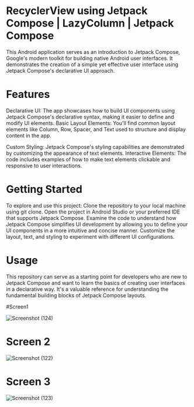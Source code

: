 # RecyclerView using Jetpack Compose | LazyColumn | Jetpack Compose

This Android application serves as an introduction to Jetpack Compose, Google's modern toolkit for building native Android user interfaces. 
It demonstrates the creation of a simple yet effective user interface using Jetpack Compose's declarative UI approach.

# Features
Declarative UI: The app showcases how to build UI components using Jetpack Compose's declarative syntax, making it easier to define and modify UI elements.
Basic Layout Elements: You'll find common layout elements like Column, Row, Spacer, and Text used to structure and display content in the app.

Custom Styling: Jetpack Compose's styling capabilities are demonstrated by customizing the appearance of text elements.
Interactive Elements: The code includes examples of how to make text elements clickable and responsive to user interactions.

# Getting Started
To explore and use this project:
Clone the repository to your local machine using git clone.
Open the project in Android Studio or your preferred IDE that supports Jetpack Compose.
Examine the code to understand how Jetpack Compose simplifies UI development by allowing you to define your UI components in a more intuitive and concise manner.
Customize the layout, text, and styling to experiment with different UI configurations.

# Usage
This repository can serve as a starting point for developers who are new to Jetpack Compose and want to learn the basics of creating user interfaces in a declarative way.
It's a valuable reference for understanding the fundamental building blocks of Jetpack Compose layouts.

#Screen1

![Screenshot (124)](https://github.com/awaisiftikhar90/Compose_Code_Lab/assets/43185991/9f1de78c-9b78-4435-8243-a42216dbdf56)


# Screen 2

![Screenshot (122)](https://github.com/awaisiftikhar90/Compose_Code_Lab/assets/43185991/c5136f06-3d49-4943-85ae-4a8a42d3a235)


# Screen 3

![Screenshot (123)](https://github.com/awaisiftikhar90/Compose_Code_Lab/assets/43185991/84dd22d1-f855-4a90-a0ac-24a61f46ed5c)
